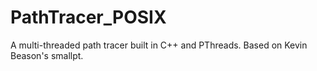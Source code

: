 # PathTracer_POSIX
A multi-threaded path tracer built in C++ and PThreads. Based on Kevin Beason's smallpt.
